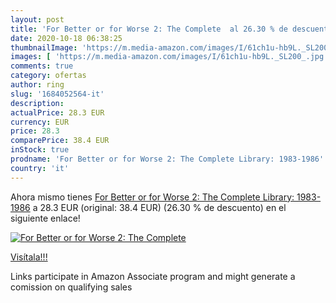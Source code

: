 ```yaml
---
layout: post
title: 'For Better or for Worse 2: The Complete  al 26.30 % de descuento'
date: 2020-10-18 06:38:25
thumbnailImage: 'https://m.media-amazon.com/images/I/61ch1u-hb9L._SL200_.jpg'
images: [ 'https://m.media-amazon.com/images/I/61ch1u-hb9L._SL200_.jpg' ]
comments: true
category: ofertas
author: ring
slug: '1684052564-it'
description:
actualPrice: 28.3 EUR
currency: EUR
price: 28.3
comparePrice: 38.4 EUR
inStock: true
prodname: 'For Better or for Worse 2: The Complete Library: 1983-1986'
country: 'it'
---
```


Ahora mismo tienes [For Better or for Worse 2: The Complete Library: 1983-1986](https://www.amazon.it/dp/1684052564/?tag=tolees00-21) a 28.3 EUR (original: 38.4 EUR) (26.30 %  de descuento) en el siguiente enlace!

[![For Better or for Worse 2: The Complete ](https://m.media-amazon.com/images/I/61ch1u-hb9L._SL200_.jpg)](https://www.amazon.it/dp/1684052564/?tag=tolees00-21)

[Visítala!!!](https://www.amazon.it/dp/1684052564/?tag=tolees00-21)

Links participate in Amazon Associate program and might generate a comission on qualifying sales
